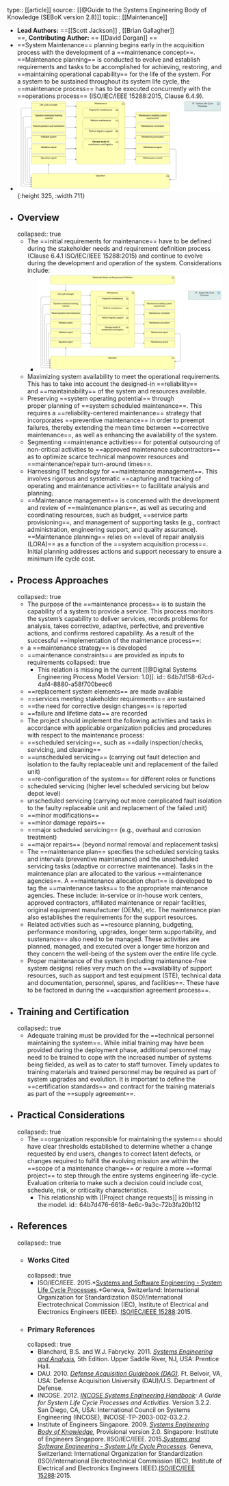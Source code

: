 type:: [[article]]
source:: [[@Guide to the Systems Engineering Body of Knowledge (SEBoK version 2.8)]]
topic:: [[Maintenance]]

- **Lead Authors:** ==[[Scott Jackson]] , [[Brian Gallagher]] ==, **Contributing Author:** == [[David Dorgan]] ==
- ==System Maintenance== planning begins early in the acquisition process with the development of a ==maintenance concept==. ==Maintenance planning== is conducted to evolve and establish requirements and tasks to be accomplished for achieving, restoring, and ==maintaining operational capability== for the life of the system. For a system to be sustained throughout its system life cycle, the ==maintenance process== has to be executed concurrently with the ==operations process== (ISO/IEC/IEEE 15288:2015, Clause 6.4.9).
- ![image.png](../assets/image_1689762871422_0.png){:height 325, :width 711}
- ## Overview
  collapsed:: true
	- The ==initial requirements for maintenance== have to be defined during the stakeholder needs and requirement definition process (Clause 6.4.1 ISO/IEC/IEEE 15288:2015) and continue to evolve during the development and operation of the system. Considerations include:
		- ![image.png](../assets/image_1689763274010_0.png)
	- Maximizing system availability to meet the operational requirements. This has to take into account the designed-in ==reliability== and ==maintainability== of the system and resources available.
	- Preserving ==system operating potential== through proper planning of ==system scheduled maintenance==. This requires a ==reliability-centered maintenance== strategy that incorporates ==preventive maintenance== in order to preempt failures, thereby extending the mean time between ==corrective maintenance==, as well as enhancing the availability of the system.
	- Segmenting ==maintenance activities== for potential outsourcing of non-critical activities to ==approved maintenance subcontractors== as to optimize scarce technical manpower resources and ==maintenance/repair turn-around times==.
	- Harnessing IT technology for ==maintenance management==. This involves rigorous and systematic ==capturing and tracking of operating and maintenance activities== to facilitate analysis and planning.
	- ==Maintenance management== is concerned with the development and review of ==maintenance plans==, as well as securing and coordinating resources, such as budget, ==service parts provisioning==, and management of supporting tasks (e.g., contract administration, engineering support, and quality assurance). ==Maintenance planning== relies on ==level of repair analysis (LORA)== as a function of the ==system acquisition process==. Initial planning addresses actions and support necessary to ensure a minimum life cycle cost.
- ## Process Approaches
  collapsed:: true
	- The purpose of the ==maintenance process== is to sustain the capability of a system to provide a service. This process monitors the system’s capability to deliver services, records problems for analysis, takes corrective, adaptive, perfective, and preventive actions, and confirms restored capability. As a result of the successful ==implementation of the maintenance process==:
	- a ==maintenance strategy== is developed
	- ==maintenance constraints== are provided as inputs to requirements
	  collapsed:: true
		- This relation is missing in the current [[@Digital Systems Engineering Process Model Version: 1.0]].
		  id:: 64b7d158-67cd-4af4-8880-a58f700beec6
	- ==replacement system elements== are made available
	- ==services meeting stakeholder requirements== are sustained
	- ==the need for corrective design changes== is reported
	- ==failure and lifetime data== are recorded
	- The project should implement the following activities and tasks in accordance with applicable organization policies and procedures with respect to the maintenance process:
	- ==scheduled servicing==, such as ==daily inspection/checks, servicing, and cleaning==
	- ==unscheduled servicing== (carrying out fault detection and isolation to the faulty replaceable unit and replacement of the failed unit)
	- ==re-configuration of the system== for different roles or functions
	- scheduled servicing (higher level scheduled servicing but below depot level)
	- unscheduled servicing (carrying out more complicated fault isolation to the faulty replaceable unit and replacement of the failed unit)
	- ==minor modifications==
	- ==minor damage repairs==
	- ==major scheduled servicing== (e.g., overhaul and corrosion treatment)
	- ==major repairs== (beyond normal removal and replacement tasks)
	- The ==maintenance plan== specifies the scheduled servicing tasks and intervals (preventive maintenance) and the unscheduled servicing tasks (adaptive or corrective maintenance). Tasks in the maintenance plan are allocated to the various ==maintenance agencies==. A ==maintenance allocation chart== is developed to tag the ==maintenance tasks== to the appropriate maintenance agencies. These include: in-service or in-house work centers, approved contractors, affiliated maintenance or repair facilities, original equipment manufacturer (OEMs), etc. The maintenance plan also establishes the requirements for the support resources.
	- Related activities such as ==resource planning, budgeting, performance monitoring, upgrades, longer term supportability, and sustenance== also need to be managed. These activities are planned, managed, and executed over a longer time horizon and they concern the well-being of the system over the entire life cycle.
	- Proper maintenance of the system (including maintenance-free system designs) relies very much on the ==availability of support resources, such as support and test equipment (STE), technical data and documentation, personnel, spares, and facilities==. These have to be factored in during the ==acquisition agreement process==.
- ## Training and Certification
  collapsed:: true
	- Adequate training must be provided for the ==technical personnel maintaining the system==. While initial training may have been provided during the deployment phase, additional personnel may need to be trained to cope with the increased number of systems being fielded, as well as to cater to staff turnover. Timely updates to training materials and trained personnel may be required as part of system upgrades and evolution. It is important to define the ==certification standards== and contract for the training materials as part of the ==supply agreement==.
- ## Practical Considerations
  collapsed:: true
	- The ==organization responsible for maintaining the system== should have clear thresholds established to determine whether a change requested by end users, changes to correct latent defects, or changes required to fulfill the evolving mission are within the ==scope of a maintenance change== or require a more ==formal project== to step through the entire systems engineering life-cycle. Evaluation criteria to make such a decision could include cost, schedule, risk, or criticality characteristics.
		- This relationship with [[Project change requests]] is missing in the model.
		  id:: 64b7d476-6618-4e6c-9a3c-72b3fa20b112
- ## References
  collapsed:: true
	- ### Works Cited
	  collapsed:: true
		- ISO/IEC/IEEE. 2015.*[Systems and Software Engineering - System Life Cycle Processes](https://sebokwiki.org/wiki/ISO/IEC/IEEE_15288).*Geneva, Switzerland: International Organization for Standardization (ISO)/International Electrotechnical Commission (IEC), Institute of Electrical and Electronics Engineers (IEEE). [ISO/IEC/IEEE 15288](https://sebokwiki.org/wiki/ISO/IEC/IEEE_15288):2015.
	- ### Primary References
	  collapsed:: true
		- Blanchard, B.S. and W.J. Fabrycky. 2011. *[Systems Engineering and Analysis](https://sebokwiki.org/wiki/Systems_Engineering_and_Analysis),* 5th Edition. Upper Saddle River, NJ, USA: Prentice Hall.
		- DAU. 2010. *[Defense Acquisition Guidebook (DAG)](https://sebokwiki.org/wiki/Defense_Acquisition_Guidebook_(DAG))*. Ft. Belvoir, VA, USA: Defense Acquisition University (DAU)/U.S. Department of Defense.
		- INCOSE. 2012. *[INCOSE Systems Engineering Handbook](https://sebokwiki.org/wiki/INCOSE_Systems_Engineering_Handbook): A Guide for System Life Cycle Processes and Activities*. Version 3.2.2. San Diego, CA, USA: International Council on Systems Engineering (INCOSE), INCOSE-TP-2003-002-03.2.2.
		- Institute of Engineers Singapore. 2009. *[Systems Engineering Body of Knowledge](https://sebokwiki.org/wiki/Systems_Engineering_Body_of_Knowledge_(Singapore)),* Provisional version 2.0. Singapore: Institute of Engineers Singapore.
		  IISO/IEC/IEEE. 2015.*[Systems and Software Engineering - System Life Cycle Processes](https://sebokwiki.org/wiki/ISO/IEC/IEEE_15288).* Geneva, Switzerland: International Organization for Standardization (ISO)/International Electrotechnical Commission (IEC), Institute of Electrical and Electronics Engineers (IEEE).[ISO/IEC/IEEE 15288](https://sebokwiki.org/wiki/ISO/IEC/IEEE_15288):2015.